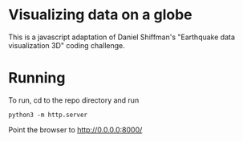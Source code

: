 # Visualizing data on a globe

This is a javascript adaptation of Daniel Shiffman's "Earthquake data visualization 3D" coding challenge.

# Running
To run, cd to the repo directory and run
```
python3 -m http.server
```
Point the browser to http://0.0.0.0:8000/
